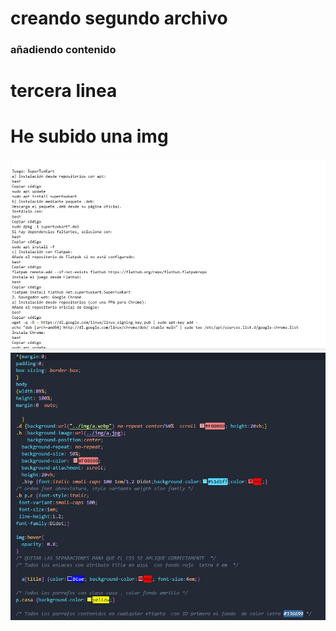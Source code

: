 # creando segundo archivo 
### añadiendo contenido
# tercera linea 
# He subido una img
![foto](/img/1a.jpg "img prueba")
![foto](/img/1b.jpg "img prueba")
